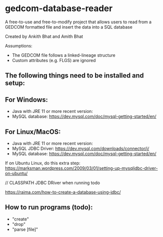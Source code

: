 # gedcom-database-reader
A free-to-use and free-to-modify project that allows users to read from a GEDCOM formatted file and insert the data into a SQL database

Created by Ankith Bhat and Amith Bhat

Assumptions:
- The GEDCOM file follows a linked-lineage structure
- Custom attributes (e.g. FLGS) are ignored

The following things need to be installed and setup:
-

For Windows:
-
- Java with JRE 11 or more recent version:
- MySQL database: https://dev.mysql.com/doc/mysql-getting-started/en/

For Linux/MacOS:
-
- Java with JRE 11 or more recent version:
- MySQL JDBC Driver: https://dev.mysql.com/downloads/connector/j/
- MySQL database: https://dev.mysql.com/doc/mysql-getting-started/en/


If on Ubuntu Linux, do this extra step:
https://marksman.wordpress.com/2009/03/01/setting-up-mysqljdbc-driver-on-ubuntu/

// CLASSPATH JDBC DRiver when running todo

https://raima.com/how-to-create-a-database-using-jdbc/  

How to run programs (todo):
-
- "create"
- "drop"
- "parse [file]"
